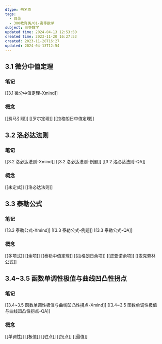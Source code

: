 ```yaml
---
dtype: 书名页
tags:
  - 目录
  - 300教育类/01-高等数学
subject: 高等数学
updated time: 2024-04-13 12:53:50
created time: 2023-11-20 16:27:53
created: 2023-11-20T16:27
updated: 2024-04-13T12:54
---
```

## 3.1 微分中值定理
### 笔记
[[3.1 微分中值定理-Xmind]]
### 概念
[[费马引理]]
[[罗尔定理]]
[[拉格朗日中值定理]]
## 3.2 洛必达法则
### 笔记
[[3.2 洛必达法则-Xmind]]
[[3.2 洛必达法则-例题]]
[[3.2 洛必达法则-QA]]
### 概念
[[未定式]]
[[洛必达法则]]

## 3.3 泰勒公式
### 笔记
[[3.3 泰勒公式-Xmind]]
[[3.3 泰勒公式-例题]]
[[3.3 泰勒公式-QA]]
### 概念
[[多项式]]
[[余项]]
[[泰勒中值定理]]
[[拉格朗日余项]]
[[皮亚诺余项]]
[[麦克劳林公式]]

## 3.4~3.5 函数单调性极值与曲线凹凸性拐点
### 笔记
[[3.4~3.5 函数单调性极值与曲线凹凸性拐点-Xmind]]
[[3.4~3.5 函数单调性极值与曲线凹凸性拐点-QA]]
### 概念
[[单调性]]
[[极值]]
[[驻点]]
[[拐点]]
[[最值]]